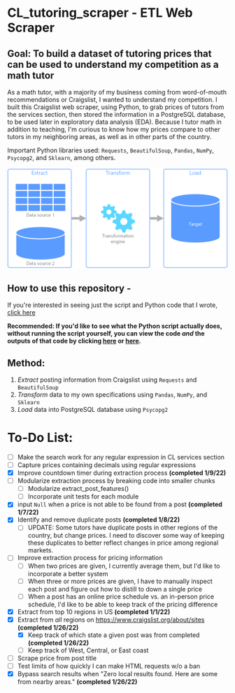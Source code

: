 # CL_tutoring_scraper - ETL Web Scraper
## Goal: To build a dataset of tutoring prices that can be used to understand my competition as a math tutor
As a math tutor, with a majority of my business coming from word-of-mouth recommendations or Craigslist, I wanted to understand my competition.  I built this Craigslist web scraper, using Python, to grab prices of tutors from the services section, then stored the information in a PostgreSQL database, to be used later in exploratory data analysis (EDA).  Because I tutor math in addition to teaching, I'm curious to know how my prices compare to other tutors in my neighboring areas, as well as in other parts of the country.

Important Python libraries used: `Requests`, `BeautifulSoup`, `Pandas`, `NumPy`, `Psycopg2`, and `Sklearn`, among others.

![Extract, Transform, Load](https://github.com/papir805/craigslist_web_scraper/blob/master/etl._thumbnail.png)

## How to use this repository - 
If you're interested in seeing just the script and Python code that I wrote, [click here](https://github.com/papir805/craigslist_web_scraper/blob/master/v1.4craigslist_scraper_tutoring.py)

**Recommended: If you'd like to see what the Python script actually does, without running the script yourself, you can view the code *and* the outputs of that code by clicking [here](https://github.com/papir805/craigslist_web_scraper/blob/master/v1.4craigslist_scraper_tutoring.ipynb) or [here](https://nbviewer.org/github/papir805/craigslist_web_scraper/blob/master/v1.4craigslist_scraper_tutoring.ipynb).**


## Method:

1. *Extract* posting information from Craigslist using `Requests` and `BeautifulSoup`
2. *Transform* data to my own specifications using `Pandas`, `NumPy`, and `Sklearn`
3. *Load* data into PostgreSQL database using `Psycopg2`

# To-Do List:
- [ ] Make the search work for any regular expression in CL services section
- [ ] Capture prices containing decimals using regular expressions
- [X] Improve countdown timer during extraction process **(completed 1/9/22)**
- [ ] Modularize extraction process by breaking code into smaller chunks
    - [ ] Modularize extract_post_features()
  - [ ] Incorporate unit tests for each module
- [X] input `Null` when a price is not able to be found from a post **(completed 1/7/22)**
- [X] Identify and remove duplicate posts **(completed 1/8/22)**
  - [ ] UPDATE: Some tutors have duplicate posts in other regions of the country, but change prices.  I need to discover some way of keeping these duplicates to better reflect changes in price among regional markets.
- [ ] Improve extraction process for pricing information
  - [ ] When two prices are given, I currently average them, but I'd like to incorporate a better system
  - [ ] When three or more prices are given, I have to manually inspect each post and figure out how to distill to down a single price
  - [ ] When a post has an online price schedule vs. an in-person price schedule, I'd like to be able to keep track of the pricing difference
- [X] Extract from top 10 regions in US **(completed 1/1/22)**
- [X] Extract from *all* regions on https://www.craigslist.org/about/sites **(completed 1/26/22)**
  - [X] Keep track of which state a given post was from completed **(completed 1/26/22)**
  - [ ] Keep track of West, Central, or East coast
- [ ] Scrape price from post title
- [ ] Test limits of how quickly I can make HTML requests w/o a ban
- [X] Bypass search results when "Zero local results found.  Here are some from nearby areas." **(completed 1/26/22)**
